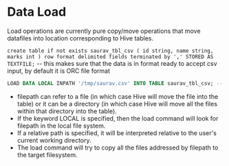 # Data Load

Load operations are currently pure copy/move operations that move datafiles into location corresponding to Hive tables.

`create table if not exists
saurav_tbl_csv
(
id string,
name string,
marks int
)
row format delimited
fields terminated by ','
STORED AS TEXTFILE;` -- this makes sure that the data is in format ready to accept csv input, by default it is ORC file format

```sql
LOAD DATA LOCAL INPATH '/tmp/saurav.csv' INTO TABLE saurav_tbl_csv; -- the input file does not need to be in HDFS
```

- filepath
  can refer to a file (in which case Hive will move the file into the table) or it can be a directory (in which case Hive will
  move all the files within that directory into the table).
- If the keyword LOCAL is specified, then the load command will look for filepath in the local file system.
- If a relative path is specified, it will be interpreted relative to the user's current working directory.
- The load command will try to copy all the files addressed by filepath to the target filesystem.